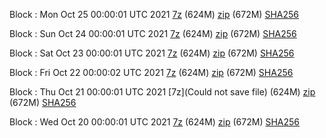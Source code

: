 Block : Mon Oct 25 00:00:01 UTC 2021 [7z](https://transfer.sh/ySlNkn/bootstrap.dat.20211025.7z) (624M) [zip](https://transfer.sh/eDhyd9/bootstrap.dat.20211025.zip) (672M) [SHA256](https://transfer.sh/QJ0x9M/sha256.txt)

Block : Sun Oct 24 00:00:01 UTC 2021 [7z](https://transfer.sh/PUMpCm/bootstrap.dat.20211024.7z) (624M) [zip](https://transfer.sh/e02iUT/bootstrap.dat.20211024.zip) (672M) [SHA256](https://transfer.sh/hCyGbc/sha256.txt)

Block : Sat Oct 23 00:00:01 UTC 2021 [7z](https://transfer.sh/kjW485/bootstrap.dat.20211023.7z) (624M) [zip](https://transfer.sh/6IV7wh/bootstrap.dat.20211023.zip) (672M) [SHA256](https://transfer.sh/U8ofs1/sha256.txt)

Block : Fri Oct 22 00:00:02 UTC 2021 [7z](https://transfer.sh/qOYIue/bootstrap.dat.20211022.7z) (624M) [zip](https://transfer.sh/1SsiLN/bootstrap.dat.20211022.zip) (672M) [SHA256](https://transfer.sh/aITiVV/sha256.txt)

Block : Thu Oct 21 00:00:01 UTC 2021 [7z](Could not save file) (624M) [zip](https://transfer.sh/fJHmcf/bootstrap.dat.20211021.zip) (672M) [SHA256](https://transfer.sh/WFYdL2/sha256.txt)

Block : Wed Oct 20 00:00:01 UTC 2021 [7z](https://transfer.sh/yWkvN3/bootstrap.dat.20211020.7z) (624M) [zip](https://transfer.sh/Fbmjfm/bootstrap.dat.20211020.zip) (672M) [SHA256](https://transfer.sh/lyTXc9/sha256.txt)
